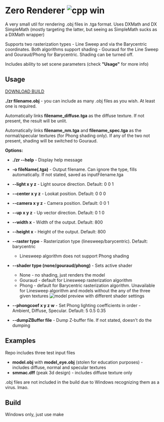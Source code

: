 # Zero Renderer ![cpp win](https://github.com/smmac72/zeroRender/actions/workflows/cpp.yml/badge.svg)

  

  

A very small util for rendering .obj files in .tga format. Uses DXMath and DX SimpleMath (mostly targeting the latter, but seeing as SimpleMath sucks as a DXMath wrapper)

  

  

Supports two rasterization types - Line Sweep and via the Barycentric coordinates. Both algorithms support shading - Gouraud for the Line Sweep and Gouraud/Phong for Barycentric. Shading can be turned off.

  

Includes ability to set scene parameters (check **"Usage"** for more info)

  

  

## Usage

[DOWNLOAD BUILD](https://github.com/smmac72/basicRender/releases/tag/v1)

  

**./zr filename.obj** - you can include as many .obj files as you wish. At least one is required.

  

  

Automatically links **filename_diffuse.tga** as the diffuse texture. If not present, the result will be unlit.

Automatically links **filename_nm.tga** and **filename_spec.tga** as the normal/specular textures (for Phong shading only). If any of the two not present, shading will be switched to Gouraud.

**Options:**

  

-  **./zr -\-help** - Display help message

  

-  **-o fileName(.tga)** - Output filename. Can ignore the type, fills automatically. If not stated, saved as inputFilename.tga

  

-  **-\-light x y z** - Light source direction. Default: 0 0 1

  

-  **-\-center x y z** - Lookat position. Default: 0 0 0

  

-  **-\-camera x y z** - Camera position. Default: 0 0 1

  

-  **-\-up x y z** - Up vector direction. Default: 0 1 0

  

-  **-\-width x** - Width of the output. Default: 800

  

-  **-\-height x** - Height of the output. Default: 800

  

-  **-\-raster type** - Rasterization type (linesweep/barycentric). Default: barycentric
	- Linesweep algorithm does not support Phong shading

  

-  **-\-shader type (none/gouraud/phong)** - Sets active shader
	- None - no shading, just renders the model
	- Gouraud - default for Linesweep rasterization algorithm
	- Phong - default for Barycentric rasterization algorithm. Unavailable for Linesweep algorithm and models without the any of the three given textures
![model preview with different shader settings](https://i.imgur.com/SDF8JOb.png)
  

-  **-\-phongcoef x y z w** - Set Phong lighting coefficients in order - Ambient, Diffuse, Specular. Default: 5 0.5 0.35

  

-  **--dumpZBuffer file** - Dump Z-buffer file. If not stated, doesn't do the dumping

  

## Examples
Repo includes three test input files
- **model.obj** with **model_eye.obj** (stolen for education purposes) - includes diffuse, normal and specular textures
- **smmac.dff** (peak 3d design) - includes diffuse texture only

.obj files are not included in the build due to Windows recognizing them as a virus. lmao.

## Build

Windows only, just use make